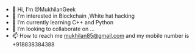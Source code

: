 - 👋 Hi, I’m @MukhilanGeek
- 👀 I’m interested in Blockchain ,White hat hacking
- 🌱 I’m currently learning C++ and Python
- 💞️ I’m looking to collaborate on ...
- 📫 How to reach me mukhilan85@gmail.com and my mobile number is +918838384388

<!---
MukhilanGeek/MukhilanGeek is a ✨ special ✨ repository because its `README.md` (this file) appears on your GitHub profile.
You can click the Preview link to take a look at your changes.
--->
